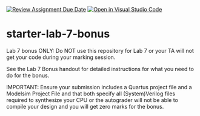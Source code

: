 [![Review Assignment Due Date](https://classroom.github.com/assets/deadline-readme-button-24ddc0f5d75046c5622901739e7c5dd533143b0c8e959d652212380cedb1ea36.svg)](https://classroom.github.com/a/oCNM0ImW)
[![Open in Visual Studio Code](https://classroom.github.com/assets/open-in-vscode-718a45dd9cf7e7f842a935f5ebbe5719a5e09af4491e668f4dbf3b35d5cca122.svg)](https://classroom.github.com/online_ide?assignment_repo_id=13037315&assignment_repo_type=AssignmentRepo)
# starter-lab-7-bonus

Lab 7 bonus ONLY: Do NOT use this repository for Lab 7 or your TA will not get
your code during your marking session.

See the Lab 7 Bonus handout for detailed instructions for what you need to do
for the bonus.

IMPORTANT:  Ensure your submission includes a Quartus project file and a
Modelsim Project File and that both specify all (System)Verilog files required
to synthesize your CPU or the autograder will not be able to compile your
design and you will get zero marks for the bonus. 
